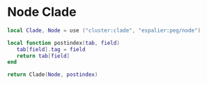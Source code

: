 # Node Clade

```lua
local Clade, Node = use ("cluster:clade", "espalier:peg/node")
```

```lua
local function postindex(tab, field)
   tab[field].tag = field
   return tab[field]
end
```

```lua
return Clade(Node, postindex)
```
